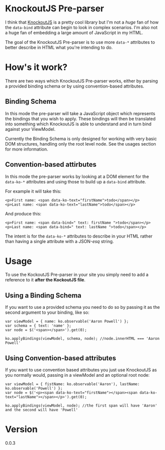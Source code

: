# KnockoutJS Pre-parser

I think that [KnockoutJS](http://knockoutjs.com) is a pretty cool library but I'm not a *huge* fan of how the `data-bind` attribute can begin to look in complex scenarios. I'm also not a huge fan of embedding a large amount of JavaScript in my HTML.

The goal of the KnockoutJS Pre-parser is to use more `data-*` attributes to better describe in HTML what you're intending to do.

# How's it work?

There are two ways which KnockoutJS Pre-parser works, either by parsing a provided binding schema or by using convention-based attributes.

## Binding Schema

In this mode the pre-parser will take a JavaScript object which represents the bindings that you wish to apply. These bindings will then be translated into something which KnockoutJS is able to understand and in turn bind against your ViewModel.

Currently the Binding Schema is only designed for working with very basic DOM structures, handling only the root level node. See the usages section for more information.

## Convention-based attirbutes

In this mode the pre-parser works by looking at a DOM element for the `data-ko-*` attributes and using those to build up a `data-bind` attribute. 

For example it will take this:

    <p>First name: <span data-ko-text="firstName">todo</span></p>
    <p>Last name: <span data-ko-text="lastName">todo</span></p>
    
And produce this:

    <p>First name: <span data-bind=" text: firstName ">todo</span></p>
    <p>Last name: <span data-bind=" text: lastName ">todo</span></p>

The intent is for the `data-ko-*` attributes to describe in your HTML rather than having a single attribute with a JSON-*esq* string.

# Usage

To use the KockoutJS Pre-parser in your site you simply need to add a reference to it **after the KockoutJS file**.

## Using a Binding Schema

If you want to use a provided schema you need to do so by passing it as the second argument to your binding, like so:

    var viewModel = { name: ko.observable('Aaron Powell') };
    var schema = { text: 'name' };
    var node = $('<span></span>').get(0);
    
    ko.applyBindings(viewModel, schema, node); //node.innerHTML === 'Aaron Powell'
    
## Using Convention-based attributes

If you want to use convention based attributes you just use KnockoutJS as you normally would, passing in a viewModel and an optional root node:

    var viewModel = { fistName: ko.observable('Aaron'), lastName: ko.observable('Powell') };
    var node = $('<p><span data-ko-text="firstName"></span><span data-ko-text="lastName"></span></p>').get(0);
    
    ko.applyBindings(viewModel, node); //the first span will have 'Aaron' and the second will have 'Powell'

# Version

0.0.3